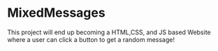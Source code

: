 # MixedMessages

This project will end up becoming a HTML,CSS, and JS based Website where a user can click a button to get a random message!
